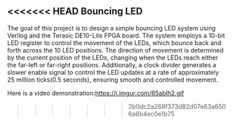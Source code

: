 <<<<<<< HEAD
Bouncing LED
------
The goal of this project is to design a simple bouncing LED system using Verilog and the Terasic DE10-Lite FPGA board. The system employs a 10-bit LED register to control the movement of the LEDs, which bounce back and forth across the 10 LED positions. The direction of movement is determined by the current position of the LEDs, changing when the LEDs reach either the far-left or far-right positions. Additionally, a clock divider generates a slower enable signal to control the LED updates at a rate of approximately 25 million ticks(0.5 seconds), ensuring smooth and controlled movement.

Here is a video demonstration:https://i.imgur.com/65ablh2.gif
>>>>>>> 2b0dc2a268f373d82d07e63a6506a6b4ec0e1b75
